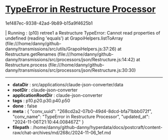 # [TypeError in Restructure Processor](https://claude.ai/chat/268cd2a2-07b0-49d4-8dcd-bfa71bbb072f)

1ef487ec-9338-42ad-9b89-b15a9f4625b1

| Running :  (p10) retree1 a Restructure
TypeError: Cannot read properties of undefined (reading 'equals')
    at GrapoiHelpers.listToArray (file:///home/danny/github-danny/transmissions/src/utils/GrapoiHelpers.js:37:26)
    at Restructure.getRenames (file:///home/danny/github-danny/transmissions/src/processors/json/Restructure.js:14:42)
    at Restructure.process (file:///home/danny/github-danny/transmissions/src/processors/json/Restructure.js:30:30)

---

* **dataDir** : src/applications/claude-json-converter/data
* **rootDir** : claude-json-converter
* **applicationRootDir** : claude-json-converter
* **tags** : p10.p20.p30.p40.p50
* **done** : false
* **meta** : {
  "conv_uuid": "268cd2a2-07b0-49d4-8dcd-bfa71bbb072f",
  "conv_name": "TypeError in Restructure Processor",
  "updated_at": "2024-11-06T21:10:44.008467Z"
}
* **filepath** : /home/danny/github-danny/hyperdata/docs/postcraft/content-raw/chat-archives/md/268c/2024-11-06_1ef.md